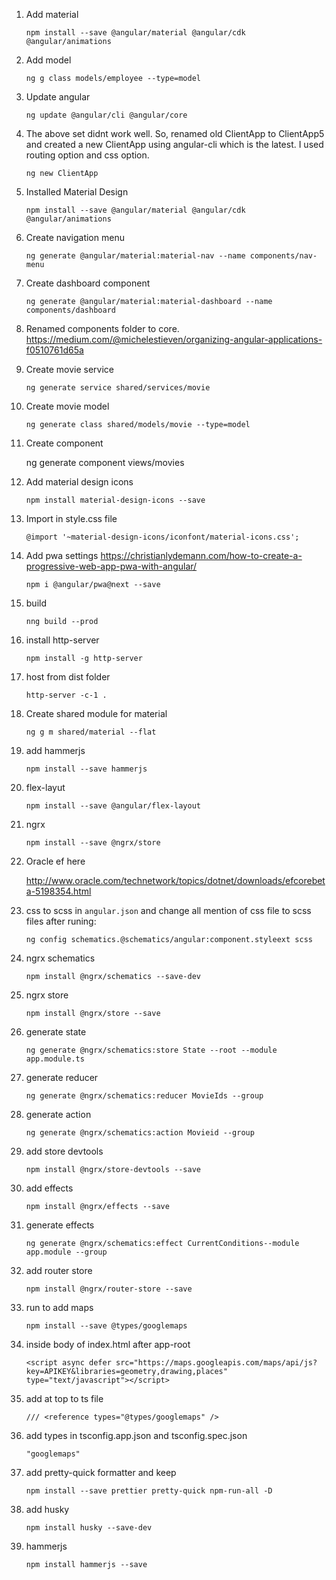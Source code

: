 1. Add material

    `npm install --save @angular/material @angular/cdk @angular/animations`

2. Add model

    `ng g class models/employee --type=model`

3. Update angular

    `ng update @angular/cli @angular/core`

4. The above set didnt work well. So, renamed old ClientApp to ClientApp5 and created a new ClientApp using angular-cli which is the latest. I used routing option and css option.

    `ng new ClientApp`

5. Installed Material Design

    `npm install --save @angular/material @angular/cdk @angular/animations`

6. Create navigation menu

    `ng generate @angular/material:material-nav --name components/nav-menu`

7. Create dashboard component

    `ng generate @angular/material:material-dashboard --name components/dashboard`

8. Renamed components folder to core. https://medium.com/@michelestieven/organizing-angular-applications-f0510761d65a

9. Create movie service

    `ng generate service shared/services/movie`

10. Create movie model

    `ng generate class shared/models/movie --type=model`

11. Create component

    ng generate component views/movies

12. Add material design icons

    `npm install material-design-icons --save`

13. Import in style.css file

    `@import '~material-design-icons/iconfont/material-icons.css';`

14. Add pwa settings https://christianlydemann.com/how-to-create-a-progressive-web-app-pwa-with-angular/

    `npm i @angular/pwa@next --save`

15. build

    `nng build --prod`

16. install http-server

    `npm install -g http-server`

17. host from dist folder

    `http-server -c-1 .`

18. Create shared module for material

    `ng g m shared/material --flat`

19. add hammerjs

    `npm install --save hammerjs`

20. flex-layut

    `npm install --save @angular/flex-layout`

21. ngrx

    `npm install --save @ngrx/store`

22. Oracle ef here

    http://www.oracle.com/technetwork/topics/dotnet/downloads/efcorebeta-5198354.html

23. css to scss in `angular.json` and change all mention of css file to scss files after runing:

    `ng config schematics.@schematics/angular:component.styleext scss`

24. ngrx schematics

    `npm install @ngrx/schematics --save-dev`

25. ngrx store

    `npm install @ngrx/store --save`

26. generate state

    `ng generate @ngrx/schematics:store State --root --module app.module.ts`

27. generate reducer

    `ng generate @ngrx/schematics:reducer MovieIds --group`

28. generate action

    `ng generate @ngrx/schematics:action Movieid --group`

29. add store devtools

    `npm install @ngrx/store-devtools --save`

30. add effects

    `npm install @ngrx/effects --save`

31. generate effects

    `ng generate @ngrx/schematics:effect CurrentConditions--module app.module --group`

32. add router store

    `npm install @ngrx/router-store --save`

33. run to add maps

    `npm install --save @types/googlemaps`

34. inside body of index.html after app-root

    `<script async defer src="https://maps.googleapis.com/maps/api/js?key=APIKEY&libraries=geometry,drawing,places" type="text/javascript"></script>`

35. add at top to ts file

    `/// <reference types="@types/googlemaps" />`

36. add types in tsconfig.app.json and tsconfig.spec.json

    `"googlemaps"`

37. add pretty-quick formatter and keep

    `npm install --save prettier pretty-quick npm-run-all -D`

38. add husky

    `npm install husky --save-dev`

39. hammerjs

    `npm install hammerjs --save`